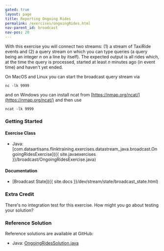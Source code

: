 ```yaml
---
gated: true
layout: page
title: Reporting Ongoing Rides
permalink: /exercises/ongoingRides.html
nav-parent_id: broadcast
nav-pos: 20
---
```


With this exercise you will connect two streams: (1) a stream of TaxiRide events and (2) a query stream on which you can type queries (a query being an integer *n* on a line by itself). The expected output is all rides which, at the time the query is processed, started at least *n* minutes ago (in event time) and haven't yet ended.

On MacOS and Linux you can start the broadcast query stream via

    nc -lk 9999

and on Windows you can install ncat from [https://nmap.org/ncat/](https://nmap.org/ncat/) and then use

    ncat -lk 9999

### Getting Started

#### Exercise Class

- Java: [com.dataartisans.flinktraining.exercises.datastream_java.broadcast.OngoingRidesExercise]({{ site.javaexercises }}/broadcast/OngoingRidesExercise.java)

#### Documentation

- [Broadcast State]({{ site.docs }}/dev/stream/state/broadcast_state.html)

### Extra Credit

There's no integration test for this exercise. How might you go about testing your solution?

### Reference Solution

Reference solutions are available at GitHub:

- Java: [OngoingRidesSolution.java]({{site.javasolutions}}/broadcast/OngoingRidesSolution.java)
